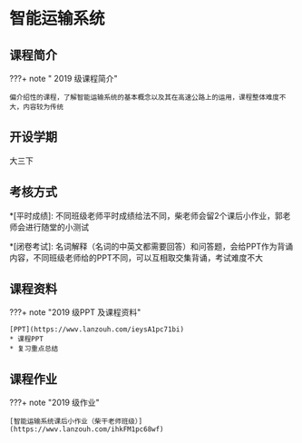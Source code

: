 # 智能运输系统

## 课程简介

???+ note " 2019 级课程简介"

    偏介绍性的课程，了解智能运输系统的基本概念以及其在高速公路上的运用，课程整体难度不大，内容较为传统

## 开设学期

大三下

## 考核方式

*[平时成绩]: 不同班级老师平时成绩给法不同，柴老师会留2个课后小作业，郭老师会进行随堂的小测试

*[闭卷考试]: 名词解释（名词的中英文都需要回答）和问答题，会给PPT作为背诵内容，不同班级老师给的PPT不同，可以互相取交集背诵，考试难度不大

## 课程资料

???+ note "2019 级PPT 及课程资料"

    [PPT](https://wwv.lanzouh.com/ieysA1pc71bi)
    * 课程PPT
    * 复习重点总结

## 课程作业

???+ note "2019 级作业"

    [智能运输系统课后小作业（柴干老师班级）](https://wwv.lanzouh.com/ihkFM1pc68wf)

